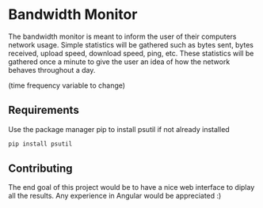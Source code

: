 # Bandwidth Monitor

The bandwidth monitor is meant to inform the user of their computers network usage.  Simple statistics will be gathered such as bytes sent, bytes received, upload speed, download speed, ping, etc.  These statistics will be gathered once a minute to give the user an idea of how the network behaves throughout a day.

(time frequency variable to change)

## Requirements

Use the package manager pip to install psutil if not already installed

```bash
pip install psutil
```

## Contributing

The end goal of this project would be to have a nice web interface to diplay all the results.  Any experience in Angular would be appreciated :)
